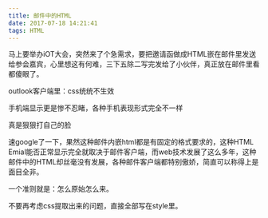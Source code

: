 ```yaml
---
title: 邮件中的HTML
date: 2017-07-18 14:21:41
tags: HTML
---
```

马上要举办iOT大会，突然来了个急需求，要把邀请函做成HTML嵌在邮件里发送给参会嘉宾，心里想这有何难，三下五除二写完发给了小伙伴，真正放在邮件里看都傻眼了。

<!-- more -->

outlook客户端里：css统统不生效

手机端显示更是惨不忍睹，各种手机表现形式完全不一样

真是狠狠打自己的脸

速google了一下，果然这种邮件内嵌html都是有固定的格式要求的，这种HTML Emial能否正常显示完全就取决于邮件客户端，而web技术发展了这么多年，这种邮件中的HTML却丝毫没有发展，各种邮件客户端都特别傲娇，简直可以称得上是面目全非。

一个准则就是：怎么原始怎么来。

不要再考虑css提取出来的问题，直接全部写在style里。